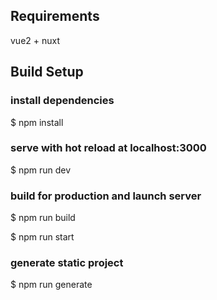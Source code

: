 ## Requirements
vue2 + nuxt



## Build Setup

### install dependencies
$ npm install

### serve with hot reload at localhost:3000
$ npm run dev

### build for production and launch server
$ npm run build

$ npm run start

### generate static project
$ npm run generate
